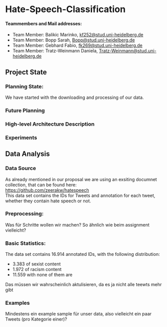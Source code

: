 # Hate-Speech-Classification

#### Teammembers and Mail addresses:
- Team Member: Balikic Marinko,
kf252@stud.uni-heidelberg.de
- Team Member: Bopp Sarah,
Bopp@stud.uni-heidelberg.de
- Team Member: Gebhard Fabio,
fk269@stud.uni-heidelberg.de
- Team Member: Tratz-Weinmann Daniela,
Tratz-Weinmann@stud.uni-heidelberg.de

## Project State

### Planning State:
We have started with the downloading and processing of our data.

### Future Planning

### High-level Architecture Description

### Experiments

## Data Analysis

### Data Source

As already mentioned in our proposal we are using an exsiting documnet collection, that can be found here:  
<https://github.com/zeerakw/hatespeech>   
This data set contains the IDs for Tweets and annotation for each tweet, whether they contain hate speech or not.

### Preprocessing:

Was für Schritte wollen wir machen? So ähnlich wie beim assignment vielleicht?

### Basic Statistics:

 The data set contains 16.914 annotated IDs, with the following distribution:  
 - 3.383 of sexist content 
 - 1.972 of racism content 
 - 11.559 with none of them are 
 
 Das müssen wir wahrscheinlich aktulisieren, da es ja nicht alle teewts mehr gibt
 
 ### Examples
 
 Mindestens ein example sample für unser data, also vielleicht ein paar Tweets (pro Kategorie einer)?

